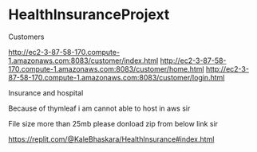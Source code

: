 # HealthInsuranceProjext

Customers

http://ec2-3-87-58-170.compute-1.amazonaws.com:8083/customer/index.html
http://ec2-3-87-58-170.compute-1.amazonaws.com:8083/customer/home.html
http://ec2-3-87-58-170.compute-1.amazonaws.com:8083/customer/login.html

Insurance and hospital

Because of thymleaf i am cannot able to host in aws sir


File size more than 25mb please donload zip from below link sir

https://replit.com/@KaleBhaskara/HealthInsurance#index.html
